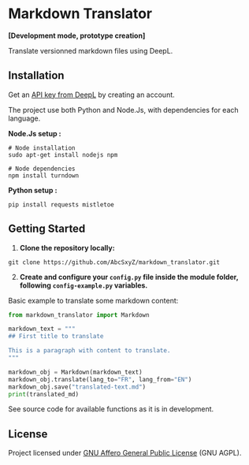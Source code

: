 # Markdown Translator
**[Development mode, prototype creation]**

Translate versionned markdown files using DeepL.

## Installation

Get an [API key from DeepL](https://support.deepl.com/hc/en-us/articles/360020695820-Authentication-Key) by creating an account.

The project use both Python and Node.Js, with dependencies for each language.

**Node.Js setup :**
```shell
# Node installation
sudo apt-get install nodejs npm

# Node dependencies
npm install turndown
```

**Python setup :**
```shell
pip install requests mistletoe
```

## Getting Started

1. **Clone the repository locally:**
```shell
git clone https://github.com/AbcSxyZ/markdown_translator.git
```

2. **Create and configure your `config.py` file inside the module folder, following `config-example.py` variables.**

Basic example to translate some markdown content:
```python
from markdown_translator import Markdown

markdown_text = """
## First title to translate

This is a paragraph with content to translate.
"""

markdown_obj = Markdown(markdown_text)
markdown_obj.translate(lang_to="FR", lang_from="EN")
markdown_obj.save("translated-text.md")
print(translated_md)
```
See source code for available functions as it is in development.
## License

Project licensed under [GNU Affero General Public License](/LICENSE) (GNU AGPL).
